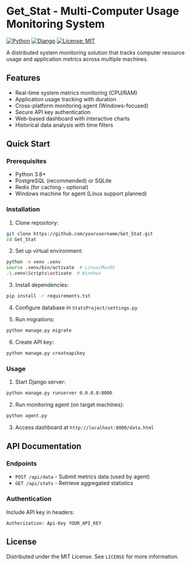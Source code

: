 # Get_Stat - Multi-Computer Usage Monitoring System

[![Python](https://img.shields.io/badge/python-3.8%2B-blue)](https://www.python.org/)
[![Django](https://img.shields.io/badge/django-4.2-brightgreen)](https://www.djangoproject.com/)
[![License: MIT](https://img.shields.io/badge/License-MIT-yellow.svg)](https://opensource.org/licenses/MIT)

A distributed system monitoring solution that tracks computer resource usage and application metrics across multiple machines.

## Features

- Real-time system metrics monitoring (CPU/RAM)
- Application usage tracking with duration
- Cross-platform monitoring agent (Windows-focused)
- Secure API key authentication
- Web-based dashboard with interactive charts
- Historical data analysis with time filters

## Quick Start

### Prerequisites
- Python 3.8+
- PostgreSQL (recommended) or SQLite
- Redis (for caching - optional)
- Windows machine for agent (Linux support planned)

### Installation

1. Clone repository:
```bash
git clone https://github.com/yourusername/Get_Stat.git
cd Get_Stat
```

2. Set up virtual environment:
```bash
python -m venv .venv
source .venv/bin/activate  # Linux/MacOS
.\.venv\Scripts\activate  # Windows
```

3. Install dependencies:
```bash
pip install -r requirements.txt
```

4. Configure database in `StatsProject/settings.py`

5. Run migrations:
```bash
python manage.py migrate
```

6. Create API key:
```bash
python manage.py createapikey
```

### Usage

1. Start Django server:
```bash
python manage.py runserver 0.0.0.0:8000
```

2. Run monitoring agent (on target machines):
```bash
python agent.py
```

3. Access dashboard at `http://localhost:8000/data.html`

## API Documentation

### Endpoints

- `POST /api/data` - Submit metrics data (used by agent)
- `GET /api/stats` - Retrieve aggregated statistics

### Authentication
Include API key in headers:
```http
Authorization: Api-Key YOUR_API_KEY
```

## License
Distributed under the MIT License. See `LICENSE` for more information.




